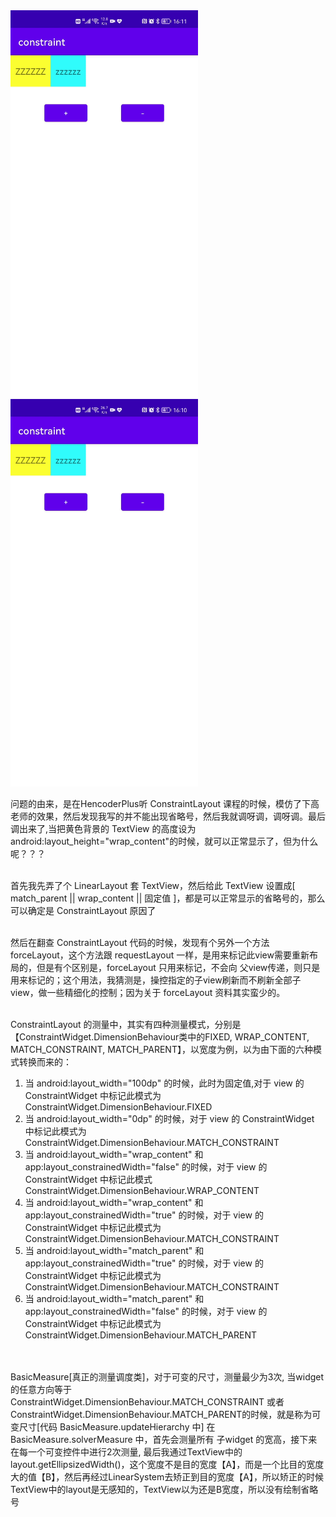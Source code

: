<div>
  <!-- 动态图1 -->
  <img src="./images/Constraint_invalidate.gif" style="width: 300px;"/>
  <!-- 动态图2 -->
  <img src="./images/Constraint_validate.gif" style="width: 300px;"/>
</div>

问题的由来，是在HencoderPlus听 ConstraintLayout 课程的时候，模仿了下高老师的效果，然后发现我写的并不能出现省略号，然后我就调呀调，调呀调。最后调出来了,当把黄色背景的 TextView 的高度设为android:layout_height="wrap_content"的时候，就可以正常显示了，但为什么呢？？？
<br/>
<br/>

首先我先弄了个 LinearLayout 套 TextView，然后给此 TextView 设置成[ match_parent || wrap_content || 固定值 ]，都是可以正常显示的省略号的，那么可以确定是 ConstraintLayout 原因了
<br/>
<br/>

然后在翻查 ConstraintLayout 代码的时候，发现有个另外一个方法 forceLayout，这个方法跟 requestLayout 一样，是用来标记此view需要重新布局的，但是有个区别是，forceLayout 只用来标记，不会向 父view传递，则只是用来标记的；这个用法，我猜测是，操控指定的子view刷新而不刷新全部子view，做一些精细化的控制；因为关于 forceLayout 资料其实蛮少的。
<br/>
<br/>

ConstraintLayout 的测量中，其实有四种测量模式，分别是【ConstraintWidget.DimensionBehaviour类中的FIXED, WRAP_CONTENT, MATCH_CONSTRAINT, MATCH_PARENT】，以宽度为例，以为由下面的六种模式转换而来的：
<ol>
  <li>当 android:layout_width="100dp" 的时候，此时为固定值,对于 view 的 ConstraintWidget 中标记此模式为 ConstraintWidget.DimensionBehaviour.FIXED</li>
  <li>当 android:layout_width="0dp" 的时候，对于 view 的 ConstraintWidget 中标记此模式为 ConstraintWidget.DimensionBehaviour.MATCH_CONSTRAINT</li>     
  <li>当 android:layout_width="wrap_content" 和 app:layout_constrainedWidth="false" 的时候，对于 view 的 ConstraintWidget 中标记此模式ConstraintWidget.DimensionBehaviour.WRAP_CONTENT</li>
  <li>当 android:layout_width="wrap_content" 和 app:layout_constrainedWidth="true" 的时候，对于 view 的 ConstraintWidget 中标记此模式为 ConstraintWidget.DimensionBehaviour.MATCH_CONSTRAINT</li>
  <li>当 android:layout_width="match_parent" 和 app:layout_constrainedWidth="true" 的时候，对于 view 的 ConstraintWidget 中标记此模式为 ConstraintWidget.DimensionBehaviour.MATCH_CONSTRAINT </li>
  <li>当 android:layout_width="match_parent" 和 app:layout_constrainedWidth="false" 的时候，对于 view 的 ConstraintWidget 中标记此模式为 ConstraintWidget.DimensionBehaviour.MATCH_PARENT <br/></li>
</ol>

<br/>
<br/>
BasicMeasure[真正的测量调度类]，对于可变的尺寸，测量最少为3次,
当widget的任意方向等于 ConstraintWidget.DimensionBehaviour.MATCH_CONSTRAINT 或者 ConstraintWidget.DimensionBehaviour.MATCH_PARENT的时候，就是称为可变尺寸[代码 BasicMeasure.updateHierarchy 中]
在 BasicMeasure.solverMeasure 中，首先会测量所有 子widget 的宽高，接下来在每一个可变控件中进行2次测量,
最后我通过TextView中的 layout.getEllipsizedWidth()，这个宽度不是目的宽度【A】，而是一个比目的宽度大的值【B】，然后再经过LinearSystem去矫正到目的宽度【A】，所以矫正的时候 TextView中的layout是无感知的，TextView以为还是B宽度，所以没有绘制省略号
</p>
</p>

<!-- 解决方法 -->

<!-- Constraint主要继承图 -->

<!-- 测量 -->
